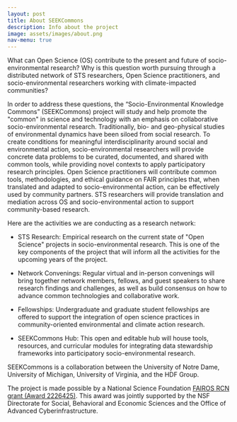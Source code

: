 ```yaml
---
layout: post
title: About SEEKCommons 
description: Info about the project
image: assets/images/about.png
nav-menu: true
---
```


What can Open Science (OS) contribute to the present and future of socio-environmental research? Why is this question worth pursuing through a distributed network of STS researchers, Open Science practitioners, and socio-environmental researchers working with climate-impacted communities?

In order to address these questions, the “Socio-Environmental Knowledge Commons” (SEEKCommons) project will study and help promote the "common" in science and technology with an emphasis on collaborative socio-environmental research. Traditionally, bio- and geo-physical studies of environmental dynamics have been siloed from social research. To create conditions for meaningful interdisciplinarity around social and environmental action, socio-environmental researchers will provide concrete data problems to be curated, documented, and shared with common tools, while providing novel contexts to apply participatory research principles. Open Science practitioners will contribute common tools, methodologies, and ethical guidance on FAIR principles that, when translated and adapted to socio-environmental action, can be effectively used by community partners. STS researchers will provide translation and mediation across OS and socio-environmental action to support community-based research. 

Here are the activities we are conducting as a research network:

* STS Research: Empirical research on the current state of "Open Science" projects in socio-environmental research. This is one of the key components of the project that will inform all the activities for the upcoming years of the project.

* Network Convenings: Regular virtual and in-person convenings will bring together network members, fellows, and guest speakers to share research findings and challenges, as well as build consensus on how to advance common technologies and collaborative work.

* Fellowships: Undergraduate and graduate student fellowships are offered to support the integration of open science practices in community-oriented environmental and climate action research.

* SEEKCommons Hub: This open and editable hub will house tools, resources, and curricular modules for integrating data stewardship frameworks into participatory socio-environmental research.

SEEKCommons is a collaboration between the University of Notre Dame, University of Michigan, University of Virginia, and the HDF Group. 

The project is made possible by a National Science Foundation [FAIROS RCN grant (Award 2226425)](https://www.nsf.gov/awardsearch/showAward?AWD_ID=2226425&HistoricalAwards=false). This award was jointly supported by the NSF Directorate for Social, Behavioral and Economic Sciences and the Office of Advanced Cyberinfrastructure.
